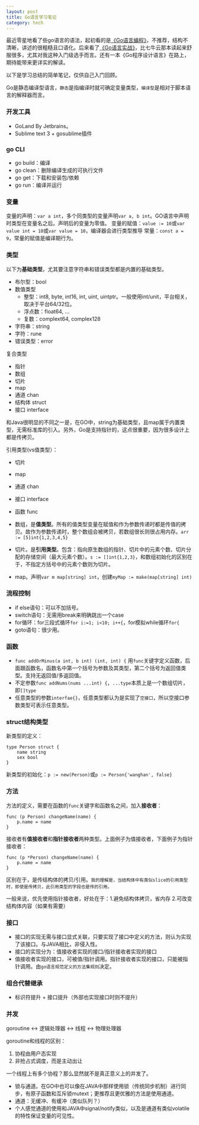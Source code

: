 ```yaml
---
layout: post
title: Go语言学习笔记
category: tech
---
```


最近零星地看了些go语言的语法，起初看的是[《Go语言编程》](https://book.douban.com/subject/11577300/)，不推荐，结构不清晰，讲述的很粗糙且口语化。后来看了[《Go语言实战》](https://book.douban.com/subject/27015617/)，比七牛云那本读起来舒服很多，尤其对我这种入门级选手而言。还有一本《Go程序设计语言》在路上，期待能带来更详实的解读。

以下是学习总结的简单笔记，仅供自己入门回顾。

Go是静态编译型语言，`静态`是指编译时就可确定变量类型，`编译型`是相对于脚本语言的解释器而言。

### 开发工具
- GoLand By Jetbrains。
- Sublime text 3 + gosublime插件 

### go CLI
- go build：编译
- go clean：删除编译生成的可执行文件
- go get：下载和安装包/依赖
- go run：编译并运行

### 变量
变量的声明：`var a int`，多个同类型的变量声明`var a, b int`。GO语言中声明时类型在变量名之后。声明后的变量为零值。
变量的赋值：`value := 10`或`var value int = 10`或`var value = 10`，编译器会进行类型推导
常量：`const a = 9`，常量的赋值是编译期行为。

### 类型
以下为**基础类型**，尤其要注意字符串和错误类型都是内置的基础类型。
- 布尔型：bool
- 数值类型
	- 整型：int8, byte, int16, int, uint, uintptr。一般使用int/unit，平台相关，取决于平台64/32位。
	- 浮点数：float64, ...
	- 复数：complext64, complex128
- 字符串：string
- 字符：rune
- 错误类型：error

复合类型
- 指针
- 数组
- 切片
- map
- 通道 chan
- 结构体 struct
- 接口 interface

和Java很明显的不同之一是，在GO中，string为基础类型，且map属于内置类型，无需标准库的引入。另外，Go是支持指针的，这点很重要，因为很多设计上都是传拷贝。

引用类型(vs值类型）：
- 切片
- map
- 通道 chan
- 接口 interface
- 函数 func

- 数组，是**值类型**。所有的值类型变量在赋值和作为参数传递时都是传值的拷贝。故作为参数传递时，整个数组会被拷贝，若数组很长则很占用内存。`arr := [5]int{1,2,3,4,5}`
- 切片。是**引用类型**。包含：指向原生数组的指针、切片中的元素个数、切片分配的存储空间（最大元素个数）。`s := []int{1,2,3}`，和数组初始化的区别在于，不指定方括号中的元素个数则为切片。
- map。声明`var m map[string] int`，创建`myMap := make(map[string] int)`

### 流程控制
- if else语句：可以不加括号。
- switch语句：无需用break来明确跳出一个case
- for循环：for三段式循环`for i:=1; i<10; i++{`，for模拟while循环`for{`
- goto语句：很少用。

### 函数
- `func addOrMinus(a int, b int) (int, int) {` 用`func`关键字定义函数，后面跟函数名，函数名中第一个括号为参数及其类型，第二个括号为返回值类型。支持无返回值/多返回值。
- 不定参数`func addNums(nums ...int) {`，`...type`本质上是一个数组切片，即`[]type`
- 任意类型的参数`interfae{}`，任意类型都认为是实现了`空接口`，所以空接口参数类型可表示任意类型。

### struct结构类型
新类型的定义：
```
type Person struct {
	name string
	sex bool
}
```
新类型的初始化：`p := new(Person)`或`p := Person{'wanghan', false}`

### 方法
方法的定义，需要在函数的`func`关键字和函数名之间，加入**接收者**：
```
func (p Person) changeName(name) {
	p.name = name
}
```
接收者有**值接收者**和**指针接收者**两种类型。上面例子为值接收者，下面例子为指针接收者：
```
func (p *Person) changeName(name) {
	p.name = name
}
```
区别在于，是传结构体的拷贝/引用。`我的理解是，当结构体中有类似slice的引用类型时，即使是传拷贝，此引用类型的字段也是传的引用。`

一般来说，优先使用指针接收者，好处在于：1.避免结构体拷贝，省内存 2.可改变结构体内容（如果有需要）

### 接口
- 接口的实现无需与接口显式关联，只要实现了接口中定义的方法，则认为实现了该接口。与JAVA相比，非侵入性。
- 接口的实现分为：值接收者实现的接口/指针接收者实现的接口
- 值接收者实现的接口，可被值/指针调用。指针接收者实现的接口，只能被指针调用。由`go语言规范定义的方法集规则`决定。

### 组合代替继承
- 标识符提升 + 接口提升（外部也实现接口时则不提升）

### 并发
goroutine <-> 逻辑处理器 <-> 线程 <-> 物理处理器

goroutine和线程的区别：
1. 协程由用户态实现
2. 非抢占式调度，而是主动出让

一个线程上有多个协程？那么显然就不是真正意义上的并发了。

- 锁与通道。在GO中也可以像在JAVA中那样使用锁（传统同步机制）进行同步，有原子函数和互斥锁mutext；更推荐且更优雅的方法是使用通道。
- 通道：无缓冲、有缓冲（类似队列？）
- 个人感觉通道的使用和JAVA中signal/notify类似，以及是通道有类似volatile的特性保证变量的可见性。







